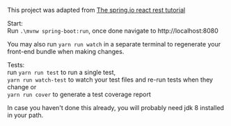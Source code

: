 This project was adapted from [The spring.io react rest tutorial](https://github.com/spring-guides/tut-react-and-spring-data-rest/tree/master/basic)

Start:  
Run `.\mvnw spring-boot:run`, once done navigate to http://localhost:8080

You may also run `yarn run watch` in a separate terminal to regenerate your front-end bundle when making changes.  

Tests:  
run `yarn run test` to run a single test,  
`yarn run watch-test` to watch your test files and re-run tests when they change or  
`yarn run cover` to generate a test coverage report

In case you haven't done this already, you will probably need jdk 8 installed in your path.
